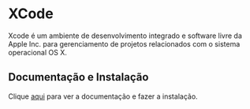 # XCode

Xcode é um ambiente de desenvolvimento integrado e software livre da Apple Inc. para gerenciamento de projetos relacionados com o sistema operacional OS X.

## Documentação e Instalação

Clique [aqui](https://developer.apple.com/xcode) para ver a documentação e fazer a instalação.
